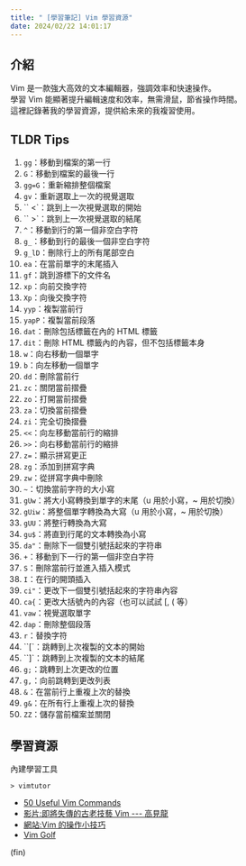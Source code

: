 ```yaml
---
title: " [學習筆記] Vim 學習資源"
date: 2024/02/22 14:01:17
---
```


## 介紹

Vim 是一款強大高效的文本編輯器，強調效率和快速操作。  
學習 Vim 能顯著提升編輯速度和效率，無需滑鼠，節省操作時間。  
這裡記錄著我的學習資源，提供給未來的我複習使用。

## TLDR Tips

1. `gg`：移動到檔案的第一行
2. `G`：移動到檔案的最後一行
3. `gg=G`：重新縮排整個檔案
4. `gv`：重新選取上一次的視覺選取
5. `` <`：跳到上一次視覺選取的開始
6. `` >`：跳到上一次視覺選取的結尾
7. `^`：移動到行的第一個非空白字符
8. `g_`：移動到行的最後一個非空白字符
9. `g_lD`：刪除行上的所有尾部空白
10. `ea`：在當前單字的末尾插入
11. `gf`：跳到游標下的文件名
12. `xp`：向前交換字符
13. `Xp`：向後交換字符
14. `yyp`：複製當前行
15. `yapP`：複製當前段落
16. `dat`：刪除包括標籤在內的 HTML 標籤
17. `dit`：刪除 HTML 標籤內的內容，但不包括標籤本身
18. `w`：向右移動一個單字
19. `b`：向左移動一個單字
20. `dd`：刪除當前行
21. `zc`：關閉當前摺疊
22. `zo`：打開當前摺疊
23. `za`：切換當前摺疊
24. `zi`：完全切換摺疊
25. `<<`：向左移動當前行的縮排
26. `>>`：向右移動當前行的縮排
27. `z=`：顯示拼寫更正
28. `zg`：添加到拼寫字典
29. `zw`：從拼寫字典中刪除
30. `~`：切換當前字符的大小寫
31. `gUw`：將大小寫轉換到單字的末尾（u 用於小寫，~ 用於切換）
32. `gUiw`：將整個單字轉換為大寫（u 用於小寫，~ 用於切換）
33. `gUU`：將整行轉換為大寫
34. `gu$`：將直到行尾的文本轉換為小寫
35. `da"`：刪除下一個雙引號括起來的字符串
36. `+`：移動到下一行的第一個非空白字符
37. `S`：刪除當前行並進入插入模式
38. `I`：在行的開頭插入
39. `ci"`：更改下一個雙引號括起來的字符串內容
40. `ca{`：更改大括號內的內容（也可以試試 [, ( 等）
41. `vaw`：視覺選取單字
42. `dap`：刪除整個段落
43. `r`：替換字符
44. ``[`：跳轉到上次複製的文本的開始
45. ``]`：跳轉到上次複製的文本的結尾
46. `g;`：跳轉到上次更改的位置
47. `g,`：向前跳轉到更改列表
48. `&`：在當前行上重複上次的替換
49. `g&`：在所有行上重複上次的替換
50. `ZZ`：儲存當前檔案並關閉

## 學習資源

內建學習工具

```terminal
> vimtutor
```

- [50 Useful Vim Commands](https://vimtricks.com/p/50-useful-vim-commands/)
- [影片:即將失傳的古老技藝 Vim --- 高見龍](https://www.youtube.com/playlist?list=PLBd8JGCAcUAH56L2CYF7SmWJYKwHQYUDI)
- [網站:Vim 的操作小技巧](https://kaochenlong.com/2011/12/28/vim-tips/)
- [Vim Golf](https://www.vimgolf.com/)

(fin)
